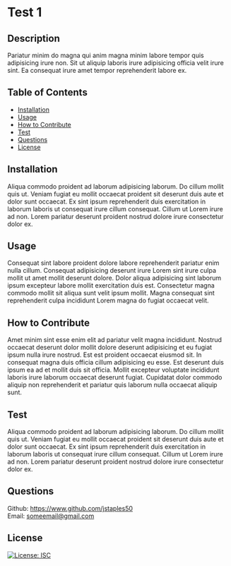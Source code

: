 # Test 1 

## Description
Pariatur minim do magna qui anim magna minim labore tempor quis adipisicing irure non. Sit ut aliquip laboris irure adipisicing officia velit irure sint. Ea consequat irure amet tempor reprehenderit labore ex.

## Table of Contents

- [Installation](#installation)
- [Usage](#usage)
- [How to Contribute](#how-to-contribute)
- [Test](#test)
- [Questions](#questions)
- [License](#license)

## Installation
Aliqua commodo proident ad laborum adipisicing laborum. Do cillum mollit quis ut. Veniam fugiat eu mollit occaecat proident sit deserunt duis aute et dolor sunt occaecat. Ex sint ipsum reprehenderit duis exercitation in laborum laboris ut consequat irure cillum consequat. Cillum ut Lorem irure ad non. Lorem pariatur deserunt proident nostrud dolore irure consectetur dolor ex.

## Usage
Consequat sint labore proident dolore labore reprehenderit pariatur enim nulla cillum. Consequat adipisicing deserunt irure Lorem sint irure culpa mollit ut amet mollit deserunt dolore. Dolor aliqua adipisicing sint laborum ipsum excepteur labore mollit exercitation duis est. Consectetur magna commodo mollit sit aliqua sunt velit ipsum mollit. Magna consequat sint reprehenderit culpa incididunt Lorem magna do fugiat occaecat velit.

## How to Contribute
Amet minim sint esse enim elit ad pariatur velit magna incididunt. Nostrud occaecat deserunt dolor mollit dolore deserunt adipisicing et eu fugiat ipsum nulla irure nostrud. Est est proident occaecat eiusmod sit. In consequat magna duis officia cillum adipisicing eu esse. Est deserunt duis ipsum ea ad et mollit duis sit officia. Mollit excepteur voluptate incididunt laboris irure laborum occaecat deserunt fugiat. Cupidatat dolor commodo aliquip non reprehenderit et pariatur quis laborum nulla occaecat aliquip sunt.

## Test
Aliqua commodo proident ad laborum adipisicing laborum. Do cillum mollit quis ut. Veniam fugiat eu mollit occaecat proident sit deserunt duis aute et dolor sunt occaecat. Ex sint ipsum reprehenderit duis exercitation in laborum laboris ut consequat irure cillum consequat. Cillum ut Lorem irure ad non. Lorem pariatur deserunt proident nostrud dolore irure consectetur dolor ex.

## Questions
Github: https://www.github.com/jstaples50<br>
Email: someemail@gmail.com

## License

[![License: ISC](https://img.shields.io/badge/License-ISC-blue.svg)](https://opensource.org/licenses/ISC)
